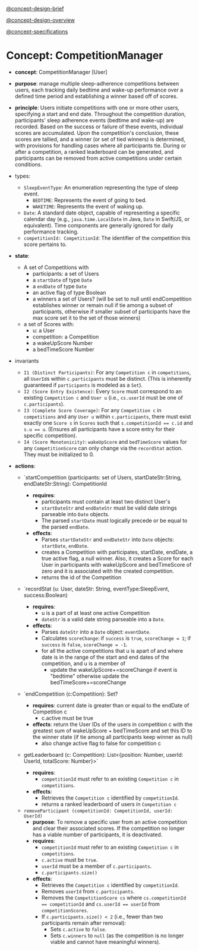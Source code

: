 
[@concept-design-brief](../../background/concept-design-brief.md)

[@concept-design-overview](../../background/concept-design-overview.md)

[@concept-specifications](../../background/concept-specifications.md)

# Concept: CompetitionManager
- **concept**: CompetitionManager [User]
- **purpose**: manage multiple sleep-adherence competitions between users, each tracking daily bedtime and wake-up performance over a defined time period and establishing a winner based off of scores.
- **principle**: Users initiate competitions with one or more other users, specifying a start and end date. Throughout the competition duration, participants' sleep adherence events (bedtime and wake-up) are recorded. Based on the success or failure of these events, individual scores are accumulated. Upon the competition's conclusion, these scores are tallied, and a winner (or set of tied winners) is determined, with provisions for handling cases where all participants tie. During or after a competition, a ranked leaderboard can be generated, and participants can be removed from active competitions under certain conditions.
- types:
	- `SleepEventType`: An enumeration representing the type of sleep event.
        *   `BEDTIME`: Represents the event of going to bed.
        *   `WAKETIME`: Represents the event of waking up.
    * `Date`: A standard date object, capable of representing a specific calendar day (e.g., `java.time.LocalDate` in Java, `Date` in Swift/JS, or equivalent). Time components are generally ignored for daily performance tracking.
    * `competitionId: CompetitionId`: The identifier of the competition this score pertains to.
- **state**:
    - A set of Competitions with
        - participants: a set of Users
        - a `startDate` of type `Date`
        - a `endDate` of type `Date`
        - an active flag of type Boolean
        - a winners a set of Users? (will be set to null until endCompetition establishes winner or remain null if tie among a subset of participants, otherwise if smaller subset of participants have the max score set it to the set of those winners)
    - a set of Scores with:
	    - u: a User
	    - competition: a Competition
	    - a wakeUpScore Number
	    - a bedTimeScore Number
- invariants
	-  `I1 (Distinct Participants)`: For any `Competition c` in `competitions`, all `UserId`s within `c.participants` must be distinct. (This is inherently guaranteed if `participants` is modeled as a `Set`).
	-  `I2 (Score Entry Existence)`: Every `Score` must correspond to an existing `Competition c` and `User u` (i.e., `cs.userId` must be one of `c.participants`).
	- `I3 (Complete Score Coverage)`: For any `Competition c` in `competitions` and any `User u` within `c.participants`, there must exist exactly one `Score s` in `Scores` such that `s.competitionId == c.id` and `s.u == u`. (Ensures all participants have a score entry for their specific competition).
	- `I4 (Score Monotonicity)`: `wakeUpScore` and `bedTimeScore` values for any `CompetitionScore` can only change via the `recordStat` action. They must be initialized to 0.
- **actions**:
    - `startCompetition (participants: set of Users, startDateStr:String, endDateStr:String): CompetitionId
        - **requires**: 
	        - participants must contain at least two distinct User's
	        - `startDateStr` and `endDateStr` must be valid date strings parseable into `Date` objects.
            *   The parsed `startDate` must logically precede or be equal to the parsed `endDate`.
        - **effects**:
	        - Parses `startDateStr` and `endDateStr` into `Date` objects: `startDate`, `endDate`.
	        - creates a Competition with participates, startDate, endDate, a true active flag, a null winner. Also, it creates a Score for each User in participants with wakeUpScore and bedTimeScore of zero and it is associated with the created competition.
	        - returns the id of the Competition
    - `recordStat (u: User, dateStr: String, eventType:SleepEvent, success:Boolean)
        - **requires**:
	        - u is a part of at least one active Competition
	        - `dateStr` is a valid date string parseable into a `Date`.
        - **effects**:
	        -  Parses `dateStr` into a `Date` object: `eventDate`.
	        - Calculates `scoreChange`: if `success` is `true`, `scoreChange = 1`; if `success` is `false`, `scoreChange = -1`.
	        - for all the active competitions that u is apart of and where date is in the range of the start and end dates of the competition, and u is a member of
		        - update the wakeUpScore+=scoreChange if event is "bedtime" otherwise update the bedTimeScore+=scoreChange

    - `endCompetition (c:Competition): Set<User>?
        - **requires**: current date is greater than or equal to the endDate of Competition c
            - c.active must be true
        - **effects**: return the User IDs of the users in competition c with the greatest sum of wakeUpScore + bedTimeScore and set this ID to the winner state (if tie among all participants keep winner as null)
	        - also change active flag to false for competition c

    - getLeaderboard (c: Competition): List<{position: Number, userId: UserId, totalScore: Number}>`
        *   **requires**:
            *   `competitionId` must refer to an existing `Competition c` in `competitions`.
        *   **effects**:
            *   Retrieves the `Competition c` identified by `competitionId`.
            *   returns a ranked leaderboard of users in `Competition c`

    *   `removeParticipant (competitionId: CompetitionId, userId: UserId)`
        *   **purpose**: To remove a specific user from an active competition and clear their associated scores. If the competition no longer has a viable number of participants, it is deactivated.
        *   **requires**:
            *   `competitionId` must refer to an existing `Competition c` in `competitions`.
            *   `c.active` must be `true`.
            *   `userId` must be a member of `c.participants`.
            *   `c.participants.size()`
        *   **effects**:
            *   Retrieves the `Competition c` identified by `competitionId`.
            *   Removes `userId` from `c.participants`.
            *   Removes the `CompetitionScore cs` where `cs.competitionId == competitionId` and `cs.userId == userId` from `competitionScores`.
            *   If `c.participants.size() < 2` (i.e., fewer than two participants remain after removal):
                *   Sets `c.active` to `false`.
                *   Sets `c.winners` to `null` (as the competition is no longer viable and cannot have meaningful winners).
